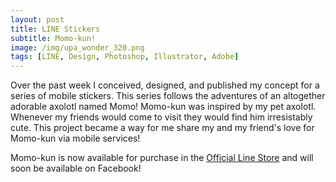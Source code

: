 ```yaml
---
layout: post
title: LINE Stickers
subtitle: Momo-kun!
image: /img/upa_wonder_320.png
tags: [LINE, Design, Photoshop, Illustrator, Adobe]
---
```

Over the past week I conceived, designed, and published my concept for a series of mobile stickers. This series follows the adventures of an altogether adorable axolotl named Momo! Momo-kun was inspired by my pet axolotl. Whenever my friends would come to visit they would find him irresistably cute. This project became a way for me share my and my friend's love for Momo-kun via mobile services!  
  
  Momo-kun is now available for purchase in the [Official Line Store](https://store.line.me/stickershop/product/5175060/en) and will soon be available on Facebook!
